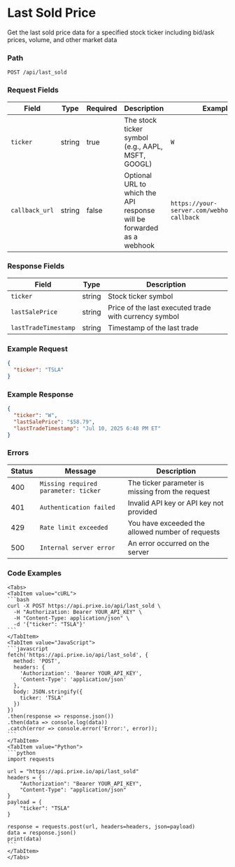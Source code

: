 # Last Sold Price

Get the last sold price data for a specified stock ticker including bid/ask prices, volume, and other market data

### Path
`POST /api/last_sold`

### Request Fields
| Field | Type | Required | Description | Example |
|---|---|---|---|---|
| `ticker` | string | true | The stock ticker symbol (e.g., AAPL, MSFT, GOOGL) | `W` |
| `callback_url` | string | false | Optional URL to which the API response will be forwarded as a webhook | `https://your-server.com/webhooks/price-callback` |

### Response Fields
| Field | Type | Description |
|---|---|---|
| `ticker` | string | Stock ticker symbol |
| `lastSalePrice` | string | Price of the last executed trade with currency symbol |
| `lastTradeTimestamp` | string | Timestamp of the last trade |

### Example Request
```json
{
  "ticker": "TSLA"
}
```

### Example Response
```json
{
  "ticker": "W",
  "lastSalePrice": "$58.79",
  "lastTradeTimestamp": "Jul 10, 2025 6:48 PM ET"
}
```

### Errors
| Status | Message | Description |
|---|---|---|
| 400 | `Missing required parameter: ticker` | The ticker parameter is missing from the request |
| 401 | `Authentication failed` | Invalid API key or API key not provided |
| 429 | `Rate limit exceeded` | You have exceeded the allowed number of requests |
| 500 | `Internal server error` | An error occurred on the server |

### Code Examples

````mdx
<Tabs>
<TabItem value="cURL">
```bash
curl -X POST https://api.prixe.io/api/last_sold \
  -H "Authorization: Bearer YOUR_API_KEY" \
  -H "Content-Type: application/json" \
  -d '{"ticker": "TSLA"}'
```
</TabItem>
<TabItem value="JavaScript">
```javascript
fetch('https://api.prixe.io/api/last_sold', {
  method: 'POST',
  headers: {
    'Authorization': 'Bearer YOUR_API_KEY',
    'Content-Type': 'application/json'
  },
  body: JSON.stringify({
    ticker: 'TSLA'
  })
})
.then(response => response.json())
.then(data => console.log(data))
.catch(error => console.error('Error:', error));
```
</TabItem>
<TabItem value="Python">
```python
import requests

url = "https://api.prixe.io/api/last_sold"
headers = {
    "Authorization": "Bearer YOUR_API_KEY",
    "Content-Type": "application/json"
}
payload = {
    "ticker": "TSLA"
}

response = requests.post(url, headers=headers, json=payload)
data = response.json()
print(data)
```
</TabItem>
</Tabs>
```` 